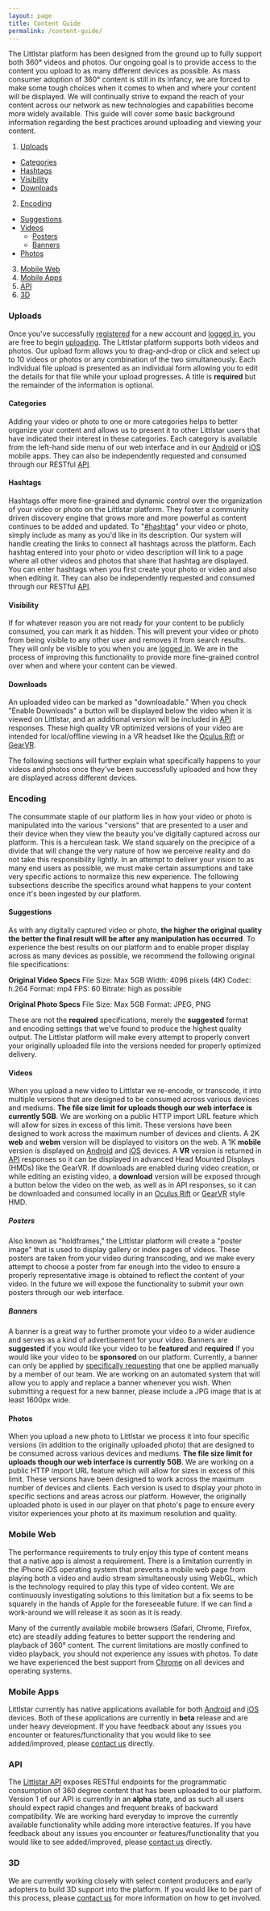 ```yaml
---
layout: page
title: Content Guide
permalink: /content-guide/
---
```


The Littlstar platform has been designed from the ground up to fully support both 360&deg; videos and photos. Our ongoing goal is to provide access to the content you upload to as many different devices as possible. As mass consumer adoption of 360&deg; content is still in its infancy, we are forced to make some tough choices when it comes to when and where your content will be displayed. We will continually strive to expand the reach of your content across our network as new technologies and capabilities become more widely available. This guide will cover some basic background information regarding the best practices around uploading and viewing your content.

1. <a href="#uploads">Uploads</a>
- <a href="#categories">Categories</a>
- <a href="#hashtags">Hashtags</a>
- <a href="#visibility">Visibility</a>
- <a href="#downloads">Downloads</a>
2. <a href="#encoding">Encoding</a>
- <a href="#suggestions">Suggestions</a>
- <a href="#videos">Videos</a>
  - <a href="#posters">Posters</a>
  - <a href="#banners">Banners</a>
- <a href="#photos">Photos</a>
3. <a href="#mobile-web">Mobile Web</a>
4. <a href="#mobile-apps">Mobile Apps</a>
5. <a href="#api">API</a>
6. <a href="#3d">3D</a>

### Uploads

Once you've successfully [registered](https://littlstar.com/register) for a new account and [logged in](https://littlstar.com/login), you are free to begin [uploading](https://littlstar.com/uploads). The Littlstar platform supports both videos and photos. Our upload form allows you to drag-and-drop or click and select up to 10 videos or photos or any combination of the two simultaneously. Each individual file upload is presented as an individual form allowing you to edit the details for that file while your upload progresses. A title is **required** but the remainder of the information is optional.

#### Categories

Adding your video or photo to one or more categories helps to better organize your content and allows us to present it to other Littlstar users that have indicated their interest in these categories. Each category is available from the left-hand side menu of our web interface and in our [Android](https://play.google.com/store/apps/details?id=com.littlstar.android) or [iOS](https://itunes.apple.com/app/id964433932) mobile apps. They can also be independently requested and consumed through our RESTful [API](http://developer.littlstar.com/docs/#categories).

#### Hashtags

Hashtags offer more fine-grained and dynamic control over the organization of your video or photo on the Littlstar platform. They foster a community driven discovery engine that grows more and more powerful as content continues to be added and updated. To "[#hashtag](https://en.wikipedia.org/wiki/Hashtag)" your video or photo, simply include as many as you'd like in its description. Our system will handle creating the links to connect all hashtags across the platform. Each hashtag entered into your photo or video description will link to a page where all other videos and photos that share that hashtag are displayed. You can enter hashtags when you first create your photo or video and also when editing it. They can also be independently requested and consumed through our RESTful [API](http://developer.littlstar.com/docs/#hashtags).

#### Visibility

If for whatever reason you are not ready for your content to be publicly consumed, you can mark it as hidden. This will prevent your video or photo from being visible to any other user and removes it from search results. They will only be visible to you when you are [logged in](https://littlstar.com/login). We are in the process of improving this functionality to provide more fine-grained control over when and where your content can be viewed.

#### Downloads

An uploaded video can be marked as "downloadable." When you check "Enable Downloads" a button will be displayed below the video when it is viewed on Littlstar, and an additional version will be included in [API](http://developer.littlstar.com/docs/#videos) responses. These high quality VR optimized versions of your video are intended for local/offline viewing in a VR headset like the [Oculus Rift](https://www.oculus.com/) or [GearVR](http://www.samsung.com/global/microsite/gearvr/index.html).

The following sections will further explain what specifically happens to your videos and photos once they've been successfully uploaded and how they are displayed across different devices.

### Encoding

The consummate staple of our platform lies in how your video or photo is manipulated into the various "versions" that are presented to a user and their device when they view the beauty you've digitally captured across our platform. This is a herculean task. We stand squarely on the precipice of a divide that will change the very nature of how we perceive reality and do not take this responsibility lightly. In an attempt to deliver your vision to as many end users as possible, we must make certain assumptions and take very specific actions to normalize this new experience. The following subsections describe the specifics around what happens to your content once it's been ingested by our platform.

#### Suggestions

As with any digitally captured video or photo, **the higher the original quality the better the final result will be after any manipulation has occurred**. To experience the best results on our platform and to enable proper display across as many devices as possible, we recommend the following original file specifications:

**Original Video Specs**
File Size: Max 5GB
Width: 4096 pixels (4K)
Codec: h.264
Format: mp4
FPS: 60
Bitrate: high as possible

**Original Photo Specs**
File Size: Max 5GB
Format: JPEG, PNG

These are not the **required** specifications, merely the **suggested** format and encoding settings that we've found to produce the highest quality output. The Littlstar platform will make every attempt to properly convert your originally uploaded file into the versions needed for properly optimized delivery.

#### Videos

When you upload a new video to Littlstar we re-encode, or transcode, it into multiple versions that are designed to be consumed across various devices and mediums. **The file size limit for uploads though our web interface is currently 5GB**. We are working on a public HTTP import URL feature which will allow for sizes in excess of this limit. These versions have been designed to work across the maximum number of devices and clients. A 2K **web** and **webm** version will be displayed to visitors on the web. A 1K **mobile** version is displayed on [Android](https://play.google.com/store/apps/details?id=com.littlstar.android) and [iOS](https://itunes.apple.com/app/id964433932) devices. A **VR** version is returned in [API](http://developer.littlstar.com/docs/#videos) responses so it can be displayed in advanced Head Mounted Displays (HMDs) like the GearVR. If downloads are enabled during video creation, or while editing an existing video, a **download** version will be exposed through a button below the video on the web, as well as in API responses, so it can be downloaded and consumed locally in an [Oculus Rift](https://www.oculus.com/) or [GearVR](http://www.samsung.com/global/microsite/gearvr/index.html) style HMD.

##### Posters

Also known as "holdframes," the Littlstar platform will create a "poster image" that is used to display gallery or index pages of videos. These posters are taken from your video during transcoding, and we make every attempt to choose a poster from far enough into the video to ensure a properly representative image is obtained to reflect the content of your video. In the future we will expose the functionality to submit your own posters through our web interface.

##### Banners

A banner is a great way to further promote your video to a wider audience and serves as a kind of advertisement for your video. Banners are **suggested** if you would like your video to be **featured** and **required** if you would like your video to be **sponsored** on our platform. Currently, a banner can only be applied by [specifically requesting](mailto:support@littlstar.com?subject=VIdeo%20Banner%20Request) that one be applied manually by a member of our team. We are working on an automated system that will allow you to apply and replace a banner whenever you wish. When submitting a request for a new banner, please include a JPG image that is at least 1600px wide.

#### Photos

When you upload a new photo to Littlstar we process it into four specific versions (in addition to the originally uploaded photo) that are designed to be consumed across various devices and mediums. **The file size limit for uploads though our web interface is currently 5GB**. We are working on a public HTTP import URL feature which will allow for sizes in excess of this limit. These versions have been designed to work across the maximum number of devices and clients. Each version is used to display your photo in specific sections and areas across our platform. However, the originally uploaded photo is used in our player on that photo's page to ensure every visitor experiences your photo at its maximum resolution and quality.

### Mobile Web

The performance requirements to truly enjoy this type of content means that a native app is almost a requirement. There is a limitation currently in the iPhone iOS operating system that prevents a mobile web page from playing both a video and audio stream simultaneously using WebGL, which is the technology required to play this type of video content. We are continuously investigating solutions to this limitation but a fix seems to be squarely in the hands of Apple for the foreseeable future. If we can find a work-around we will release it as soon as it is ready.

Many of the currently available mobile browsers (Safari, Chrome, Firefox, etc) are steadily adding features to better support the rendering and playback of 360&deg; content. The current limitations are mostly confined to video playback, you should not experience any issues with photos. To date we have experienced the best support from [Chrome](https://www.google.com/chrome/browser/desktop/index.html) on all devices and operating systems.

### Mobile Apps

Littlstar currently has native applications available for both [Android](https://play.google.com/store/apps/details?id=com.littlstar.android) and [iOS](https://itunes.apple.com/app/id964433932) devices. Both of these applications are currently in **beta** release and are under heavy development. If you have feedback about any issues you encounter or features/functionality that you would like to see added/improved, please [contact us](mailto:support@littlstar.com?subject=Mobile%20App%20Feedback) directly.

### API

The [Littlstar API](http://developer.littlstar.com/docs) exposes RESTful endpoints for the programmatic consumption of 360 degree content that has been uploaded to our platform. Version 1 of our API is currently in an **alpha** state, and as such all users should expect rapid changes and frequent breaks of backward compatibility. We are working hard everyday to improve the currently available functionality while adding more interactive features. If you have feedback about any issues you encounter or features/functionality that you would like to see added/improved, please [contact us](mailto:support@littlstar.com?subject=API%20Feedback) directly.

<h3 id="3d">3D</h3>

We are currently working closely with select content producers and early adopters to build 3D support into the platform. If you would like to be part of this process, please [contact us](mailto:support@littlstar.com?subject=3D%20Beta%20Testing) for more information on how to get involved.
